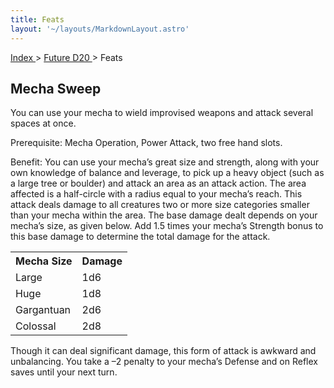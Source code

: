 ```yaml
---
title: Feats
layout: '~/layouts/MarkdownLayout.astro'
---
```


[ Index ](/) > [ Future D20 ](/future.d20.srd) > Feats

## Mecha Sweep

You can use your mecha to wield improvised weapons and attack several spaces
at once.

Prerequisite: Mecha Operation, Power Attack, two free hand slots.

Benefit: You can use your mecha’s great size and strength, along with your own
knowledge of balance and leverage, to pick up a heavy object (such as a large
tree or boulder) and attack an area as an attack action. The area affected is
a half-circle with a radius equal to your mecha’s reach. This attack deals
damage to all creatures two or more size categories smaller than your mecha
within the area. The base damage dealt depends on your mecha’s size, as given
below. Add 1.5 times your mecha’s Strength bonus to this base damage to
determine the total damage for the attack.


<table> <tr><th>Mecha Size</th><th>Damage</th></tr> <tr><td>Large</td><td>1d6</td></tr> <tr class="shaded"><td>Huge</td><td>1d8</td></tr> <tr><td>Gargantuan</td><td>2d6</td></tr> <tr class="shaded"><td>Colossal</td><td>2d8</td></tr> </table>



Though it can deal significant damage, this form of attack is awkward and
unbalancing. You take a –2 penalty to your mecha’s Defense and on Reflex saves
until your next turn.

